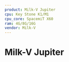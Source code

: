 ```yaml
---
product: Milk-V Jupiter
cpu: Key Stone K1/M1
cpu_core: SpacemiT X60
ram: 4G/8G/16G
vendor: Milk-V
---
```


# Milk-V Jupiter

